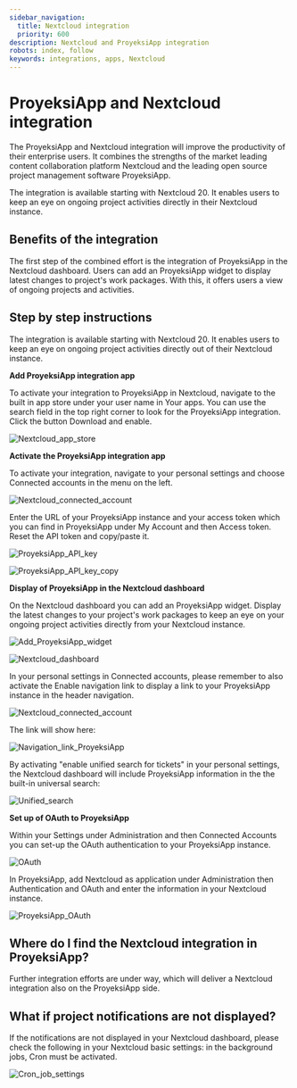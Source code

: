 ```yaml
---
sidebar_navigation:
  title: Nextcloud integration
  priority: 600
description: Nextcloud and ProyeksiApp integration
robots: index, follow
keywords: integrations, apps, Nextcloud
---
```


# ProyeksiApp and Nextcloud integration 

The ProyeksiApp and Nextcloud integration will improve the productivity of their enterprise users. It combines the strengths of the market leading content collaboration platform Nextcloud and the leading open source project management software ProyeksiApp.

The integration is available starting with Nextcloud 20. It enables users to keep an eye on ongoing project activities directly in their Nextcloud instance.

## Benefits of the integration

The first step of the combined effort is the integration of ProyeksiApp in the Nextcloud dashboard. Users can add an ProyeksiApp widget to display latest changes to project's work packages. With this, it offers users a view of ongoing projects and activities.

## Step by step instructions

The integration is available starting with Nextcloud 20. It enables users to keep an eye on ongoing project activities directly out of their Nextcloud instance.

**Add ProyeksiApp integration app**

To activate your integration to ProyeksiApp in Nextcloud, navigate to the built in app store under your user name in Your apps. You can use the search field in the top right corner to look for the ProyeksiApp integration. Click the button Download and enable.

![Nextcloud_app_store](Nextcloud_app_store.png)

**Activate the ProyeksiApp integration app**

To activate your integration, navigate to your personal settings and choose Connected accounts in the menu on the left.

![Nextcloud_connected_account](Nextcloud_connected_account.png)

Enter the URL of your ProyeksiApp instance and your access token which you can find in ProyeksiApp under My Account and then Access token. Reset the API token and copy/paste it.

![ProyeksiApp_API_key](ProyeksiApp_API_key.png)

![ProyeksiApp_API_key_copy](ProyeksiApp_API_key_copy.png)

**Display of ProyeksiApp in the Nextcloud dashboard**

On the Nextcloud dashboard you can add an ProyeksiApp widget. Display the latest changes to your project's work packages to keep an eye on your ongoing project activities directly from your Nextcloud instance.

![Add_ProyeksiApp_widget](Add_ProyeksiApp_widget.png)

![Nextcloud_dashboard](Nextcloud_dashboard.png)

In your personal settings in Connected accounts, please remember to also activate the Enable navigation link to display a link to your ProyeksiApp instance in the header navigation.

![Nextcloud_connected_account](Nextcloud_connected_account.png)

The link will show here:

![Navigation_link_ProyeksiApp](Navigation_link_ProyeksiApp.png)

By activating "enable unified search for tickets" in your personal settings, the Nextcloud dashboard will include ProyeksiApp information in the the built-in universal search:

![Unified_search](Unified_search.png)

**Set up of OAuth to ProyeksiApp**

Within your Settings under Administration and then Connected Accounts you can set-up the OAuth authentication to your ProyeksiApp instance.

![OAuth](OAuth.png)

In ProyeksiApp, add Nextcloud as application under Administration then Authentication and OAuth and enter the information in your Nextcloud instance.

![ProyeksiApp_OAuth](ProyeksiApp_OAuth.png)

## Where do I find the Nextcloud integration in ProyeksiApp?

Further integration efforts are under way, which will deliver a Nextcloud integration also on the ProyeksiApp side.

## What if project notifications are not displayed?

If the notifications are not displayed in your Nextcloud dashboard, please check the following in your Nextcloud basic settings: in the background jobs, Cron must be activated.

![Cron_job_settings](Cron_job_settings.png)